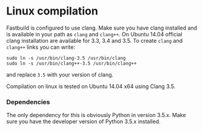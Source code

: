 # Linux compilation

Fastbuild is configured to use clang.
Make sure you have clang installed and is available in your path as `clang` and `clang++`.
On Ubuntu 14.04 official clang installation are available for 3.3, 3.4 and 3.5. To create `clang` and `clang++` links you can write:
```
sudo ln -s /usr/bin/clang-3.5 /usr/bin/clang
sudo ln -s /usr/bin/clang++-3.5 /usr/bin/clang++
```
and replace `3.5` with your version of clang.

Compilation on linux is tested on Ubuntu 14.04 x64 using Clang 3.5.

### Dependencies

The only dependency for this is obviously Python in version 3.5.x.
Make sure you have the developer version of Python 3.5.x installed.
